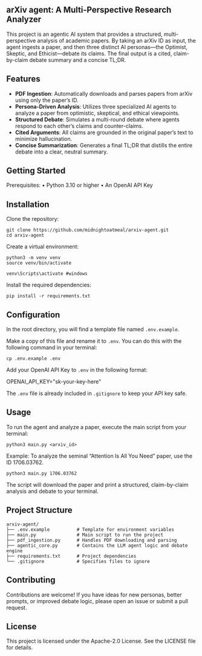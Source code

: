 ## arXiv agent: A Multi-Perspective Research Analyzer

This project is an agentic AI system that provides a structured, multi-perspective analysis of academic papers. By taking an arXiv ID as input, the agent ingests a paper, and then three distinct AI personas—the Optimist, Skeptic, and Ethicist—debate its claims. The final output is a cited, claim-by-claim debate summary and a concise TL;DR.


## Features

- **PDF Ingestion**: Automatically downloads and parses papers from arXiv using only the paper’s ID.  
- **Persona-Driven Analysis**: Utilizes three specialized AI agents to analyze a paper from optimistic, skeptical, and ethical viewpoints.  
- **Structured Debate**: Simulates a multi-round debate where agents respond to each other’s claims and counter-claims.  
- **Cited Arguments**: All claims are grounded in the original paper’s text to minimize hallucination.  
- **Concise Summarization**: Generates a final TL;DR that distills the entire debate into a clear, neutral summary.  



## Getting Started

Prerequisites:
	•	Python 3.10 or higher
	•	An OpenAI API Key

## Installation

Clone the repository:
```
git clone https://github.com/midnightoatmeal/arxiv-agent.git
cd arxiv-agent
```

Create a virtual environment:

```
python3 -m venv venv
source venv/bin/activate
```
```  
venv\Scripts\activate #windows
```

Install the required dependencies:
```
pip install -r requirements.txt
```


## Configuration

In the root directory, you will find a template file named `.env.example`.

Make a copy of this file and rename it to `.env`. You can do this with the following command in your terminal:
```
cp .env.example .env
```

Add your OpenAI API Key to `.env` in the following format:

OPENAI_API_KEY="sk-your-key-here"

The `.env` file is already included in `.gitignore` to keep your API key safe.



## Usage

To run the agent and analyze a paper, execute the main script from your terminal:
```
python3 main.py <arxiv_id>
```

Example:
To analyze the seminal “Attention Is All You Need” paper, use the ID 1706.03762.
```
python3 main.py 1706.03762
```
The script will download the paper and print a structured, claim-by-claim analysis and debate to your terminal.


## Project Structure
```
arxiv-agent/
├── .env.example          # Template for environment variables
├── main.py               # Main script to run the project
├── pdf_ingestion.py      # Handles PDF downloading and parsing
├── agentic_core.py       # Contains the LLM agent logic and debate engine
├── requirements.txt      # Project dependencies
└── .gitignore            # Specifies files to ignore
```


## Contributing

Contributions are welcome!
If you have ideas for new personas, better prompts, or improved debate logic, please open an issue or submit a pull request.


## License

This project is licensed under the Apache-2.0 License.
See the LICENSE file for details.